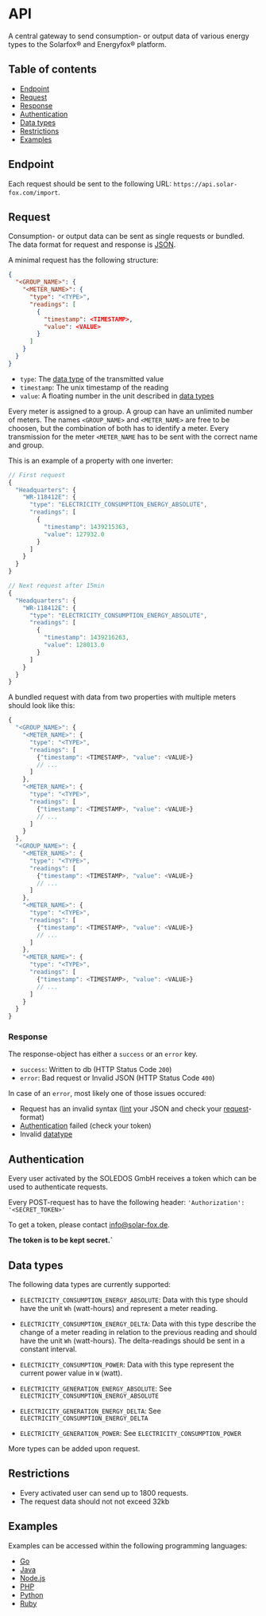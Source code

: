 # API

A central gateway to send consumption- or output data of various energy types
to the Solarfox® and Energyfox® platform.

## Table of contents

- [Endpoint](#endpoint)
- [Request](#request)
- [Response](#response)
- [Authentication](#authentication)
- [Data types](#data-types)
- [Restrictions](#restrictions)
- [Examples](#examples)

## Endpoint

Each request should be sent to the following URL:
`https://api.solar-fox.com/import`.

## Request

Consumption- or output data can be sent as single requests or bundled.
The data format for request and response is [JSON](http://json.org).

A minimal request has the following structure:
```json
{
  "<GROUP_NAME>": {
    "<METER_NAME>": {
      "type": "<TYPE>",
      "readings": [
        {
          "timestamp": <TIMESTAMP>,
          "value": <VALUE>
        }
      ]
    }
  }
}
```

- `type`: The [data type](#data-types) of the transmitted value
- `timestamp`: The unix timestamp of the reading
- `value`: A floating number in the unit described in [data types](#data-types)

Every meter is assigned to a group.  A group can have an unlimited number of
meters.
The names `<GROUP_NAME>` and `<METER_NAME>` are free to be choosen, but the
combination of both has to identify a meter.
Every transmission for the meter `<METER_NAME` has to be sent with the correct
name and group.

This is an example of a property with one inverter:
```js
// First request
{
  "Headquarters": {
    "WR-118412E": {
      "type": "ELECTRICITY_CONSUMPTION_ENERGY_ABSOLUTE",
      "readings": [
        {
          "timestamp": 1439215363,
          "value": 127932.0
        }
      ]
    }
  }
}
```

```js
// Next request after 15min
{
  "Headquarters": {
    "WR-118412E": {
      "type": "ELECTRICITY_CONSUMPTION_ENERGY_ABSOLUTE",
      "readings": [
        {
          "timestamp": 1439216263,
          "value": 128013.0
        }
      ]
    }
  }
}
```

A bundled request with data from two properties with multiple meters should
look like this:

```js
{
  "<GROUP_NAME>": {
    "<METER_NAME>": {
      "type": "<TYPE>",
      "readings": [
        {"timestamp": <TIMESTAMP>, "value": <VALUE>}
        // ...
      ]
    },
    "<METER_NAME>": {
      "type": "<TYPE>",
      "readings": [
        {"timestamp": <TIMESTAMP>, "value": <VALUE>}
        // ...
      ]
    }
  },
  "<GROUP_NAME>": {
    "<METER_NAME>": {
      "type": "<TYPE>",
      "readings": [
        {"timestamp": <TIMESTAMP>, "value": <VALUE>}
        // ...
      ]
    },
    "<METER_NAME>": {
      "type": "<TYPE>",
      "readings": [
        {"timestamp": <TIMESTAMP>, "value": <VALUE>}
        // ...
      ]
    },
    "<METER_NAME>": {
      "type": "<TYPE>",
      "readings": [
        {"timestamp": <TIMESTAMP>, "value": <VALUE>}
        // ...
      ]
    }
  }
}
```

### Response

The response-object has either a `success` or an `error` key.

- `success`: Written to db (HTTP Status Code `200`)
- `error`: Bad request or Invalid JSON (HTTP Status Code `400`)

In case of an `error`, most likely one of those issues occured:
- Request has an invalid syntax ([lint](http://jsonlint.com) your JSON and
 check your [request](#request)-format)
- [Authentication](#authentication) failed (check your token)
- Invalid [datatype](#datatype)

## Authentication

Every user activated by the SOLEDOS GmbH receives a token which can be used
to authenticate requests.

Every POST-request has to have the following header:
`'Authorization': '<SECRET_TOKEN>'`

To get a token, please contact info@solar-fox.de.

**The token is to be kept secret.`**

## Data types

The following data types are currently supported:

- `ELECTRICITY_CONSUMPTION_ENERGY_ABSOLUTE`:
  Data with this type should have the unit `Wh` (watt-hours) and represent
  a meter reading.

- `ELECTRICITY_CONSUMPTION_ENERGY_DELTA`:
  Data with this type describe the change of a meter reading in relation to
  the previous reading and should have the unit `Wh` (watt-hours).
  The delta-readings should be sent in a constant interval.

- `ELECTRICITY_CONSUMPTION_POWER`:
  Data with this type represent the current power value in `W` (watt).

- `ELECTRICITY_GENERATION_ENERGY_ABSOLUTE`:
  See `ELECTRICITY_CONSUMPTION_ENERGY_ABSOLUTE`

- `ELECTRICITY_GENERATION_ENERGY_DELTA`:
  See `ELECTRICITY_CONSUMPTION_ENERGY_DELTA`

- `ELECTRICITY_GENERATION_POWER`:
  See `ELECTRICITY_CONSUMPTION_POWER`

More types can be added upon request.

## Restrictions

* Every activated user can send up to 1800 requests.
* The request data should not not exceed 32kb

## Examples

Examples can be accessed within the following programming languages:

* [Go](examples/go)
* [Java](examples/java)
* [Node.js](examples/node)
* [PHP](examples/php)
* [Python](examples/python)
* [Ruby](examples/ruby)
